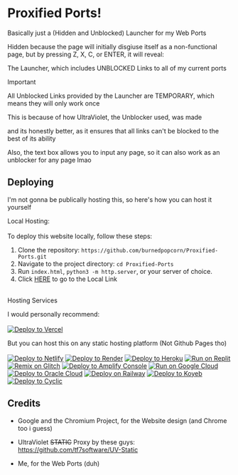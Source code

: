 # Proxified Ports!
Basically just a (Hidden and Unblocked) Launcher for my Web Ports

Hidden because the page will initially disgiuse itself as a non-functional page, but by pressing Z, X, C, or ENTER, it will reveal:

The Launcher, which includes UNBLOCKED Links to all of my current ports

> [!IMPORTANT]
> All Unblocked Links provided by the Launcher are TEMPORARY, which means they will only work once
>
> This is because of how UltraViolet, the Unblocker used, was made
>
> and its honestly better, as it ensures that all links can't be blocked to the best of its ability

Also, the text box allows you to input any page, so it can also work as an unblocker for any page lmao

## Deploying
I'm not gonna be publically hosting this, so here's how you can host it yourself

Local Hosting:
<br><br>
To deploy this website locally, follow these steps:
<br>
1. Clone the repository: ```https://github.com/burnedpopcorn/Proxified-Ports.git```
3. Navigate to the project directory: `cd Proxified-Ports`
4. Run `index.html`, ```python3 -m http.server```, or your server of choice.
5. Click [HERE](http://localhost:8000/) to go to the Local Link
<br><br>

Hosting Services

I would personally recommend:
<br>
<br>
[![Deploy to Vercel](https://binbashbanana.github.io/deploy-buttons/buttons/remade/vercel.svg)](https://vercel.com/new/clone?repository-url=https://github.com/burnedpopcorn/Proxified-Ports/)

But you can host this on any static hosting platform (Not Github Pages tho) <br> <br>
[![Deploy to Netlify](https://binbashbanana.github.io/deploy-buttons/buttons/remade/netlify.svg)](https://app.netlify.com/start/deploy?repository=https://github.com/burnedpopcorn/Proxified-Ports/)
[![Deploy to Render](https://binbashbanana.github.io/deploy-buttons/buttons/remade/render.svg)](https://render.com/deploy?repo=https://github.com/burnedpopcorn/Proxified-Ports/)
[![Deploy to Heroku](https://binbashbanana.github.io/deploy-buttons/buttons/remade/heroku.svg)](https://heroku.com/deploy/?template=https://github.com/burnedpopcorn/Proxified-Ports/)
[![Run on Replit](https://binbashbanana.github.io/deploy-buttons/buttons/remade/replit.svg)](https://replit.com/github/burnedpopcorn/Proxified-Ports/)
[![Remix on Glitch](https://binbashbanana.github.io/deploy-buttons/buttons/remade/glitch.svg)](https://glitch.com/edit/#!/import/github/burnedpopcorn/Proxified-Ports/)
[![Deploy to Amplify Console](https://binbashbanana.github.io/deploy-buttons/buttons/remade/amplifyconsole.svg)](https://console.aws.amazon.com/amplify/home#/deploy?repo=https://github.com/burnedpopcorn/Proxified-Ports/)
[![Run on Google Cloud](https://binbashbanana.github.io/deploy-buttons/buttons/remade/googlecloud.svg)](https://deploy.cloud.run/?git_repo=https://github.com/burnedpopcorn/Proxified-Ports/)
[![Deploy to Oracle Cloud](https://binbashbanana.github.io/deploy-buttons/buttons/remade/oraclecloud.svg)](https://cloud.oracle.com/resourcemanager/stacks/create?zipUrl=https://github.com/burnedpopcorn/Proxified-Ports//archive/refs/heads/main.zip)
[![Deploy on Railway](https://binbashbanana.github.io/deploy-buttons/buttons/remade/railway.svg)](https://railway.app/new/template?template=https://github.com/burnedpopcorn/Proxified-Ports/)
[![Deploy to Koyeb](https://binbashbanana.github.io/deploy-buttons/buttons/remade/koyeb.svg)](https://app.koyeb.com/deploy?type=git&repository=github.com/burnedpopcorn/Proxified-Ports/&branch=Main&name=)
[![Deploy to Cyclic](https://binbashbanana.github.io/deploy-buttons/buttons/remade/cyclic.svg)](https://app.cyclic.sh/api/app/deploy/burnedpopcorn/Proxified-Ports/)

## Credits
- Google and the Chromium Project, for the Website design (and Chrome too i guess)
- UltraViolet ~~STATIC~~ Proxy by these guys: https://github.com/tf7software/UV-Static

- Me, for the Web Ports (duh)
